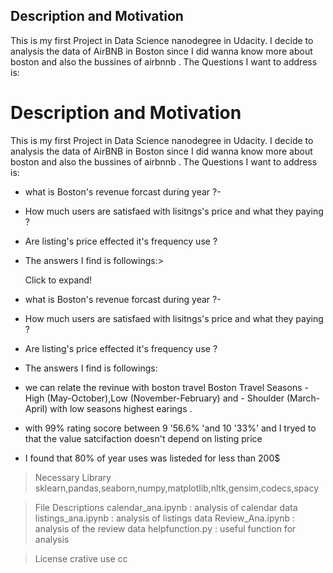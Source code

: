## Description and Motivation
This is my first Project in Data Science nanodegree in Udacity. I decide to analysis the data of AirBNB in Boston since I did wanna know more about boston and also the bussines of airbnnb . The Questions I want to address is:
# Description and Motivation
This is my first Project in Data Science nanodegree in Udacity. I decide to analysis the data of AirBNB in Boston since I did wanna know more about boston and also the bussines of airbnnb . The Questions I want to address is:

- what is Boston's  revenue forcast during year  ?-  
- How much users are satisfaed with lisitngs's price and what they paying  ? 
- Are listing's price effected it's frequency use ?
- The answers I find is followings:>
  <summary>Click to expand!</summary>
- what is Boston's  revenue forcast during year  ?-  
- How much users are satisfaed with lisitngs's price and what they paying  ? 
- Are listing's price effected it's frequency use ?
- The answers I find is followings:

- we can relate the revinue with boston travel Boston Travel Seasons - High (May-October),Low (November-February) and - Shoulder (March-April) with low seasons highest earings  .

- with 99% rating socore between 9 '56.6% 'and 10 '33%' and I tryed to that the value satcifaction doesn't depend on listing price

 - I found that 80% of year uses was listeded for less than 200$
 
 
> Necessary Library
sklearn,pandas,seaborn,numpy,matplotlib,nltk,gensim,codecs,spacy

>File Descriptions
calendar_ana.ipynb : analysis of calendar data
listings_ana.ipynb : analysis of listings data
Review_Ana.ipynb : analysis of the review data
helpfunction.py : useful function for analysis

>License
crative use cc
